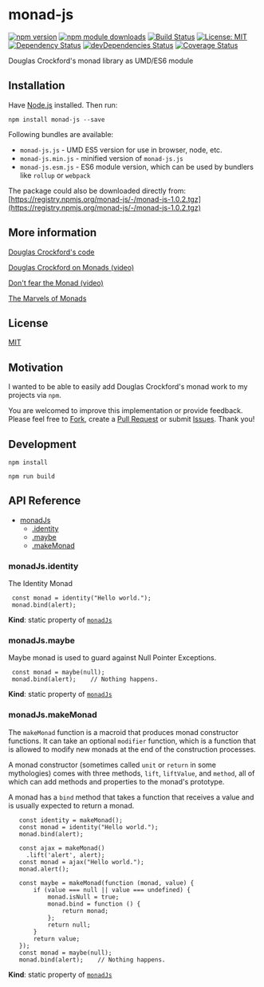 # monad-js

[![npm version](https://badge.fury.io/js/monad-js.svg)](https://badge.fury.io/js/monad-js)
[![npm module downloads](http://img.shields.io/npm/dt/monad-js.svg)](https://www.npmjs.org/package/monad-js)
[![Build Status](https://travis-ci.org/borota/monad-js.svg?branch=master)](https://travis-ci.org/borota/monad-js)
[![License: MIT](https://img.shields.io/badge/License-MIT-yellow.svg)](https://github.com/borota/monad-js/blob/master/LICENSE)
[![Dependency Status](https://david-dm.org/borota/monad-js.svg)](https://david-dm.org/borota/monad-js)
[![devDependencies Status](https://david-dm.org/borota/monad-js/dev-status.svg)](https://david-dm.org/borota/monad-js?type=dev)
[![Coverage Status](https://coveralls.io/repos/github/borota/monad-js/badge.svg?branch=master)](https://coveralls.io/github/borota/monad-js?branch=master)

Douglas Crockford's monad library as UMD/ES6 module

## Installation

Have [Node.js](https://nodejs.org) installed. Then run:
```
npm install monad-js --save
```

Following bundles are available:
* `monad-js.js` - UMD ES5 version for use in browser, node, etc.
* `monad-js.min.js` - minified version of `monad-js.js`
* `monad-js.esm.js` - ES6 module version, which can be used by bundlers like
`rollup` or `webpack`

The package could also be downloaded directly from:
[https://registry.npmjs.org/monad-js/-/monad-js-1.0.2.tgz](https://registry.npmjs.org/monad-js/-/monad-js-1.0.2.tgz)

## More information

[Douglas Crockford's code](https://github.com/douglascrockford/monad)

[Douglas Crockford on Monads (video)](https://www.youtube.com/watch?v=dkZFtimgAcM)

[Don't fear the Monad (video)](https://www.youtube.com/watch?v=ZhuHCtR3xq8)

[The Marvels of Monads](https://blogs.msdn.microsoft.com/wesdyer/2008/01/10/the-marvels-of-monads/)

## License

[MIT](https://github.com/borota/monad-js/blob/master/LICENSE)

## Motivation

I wanted to be able to easily add Douglas Crockford's monad work to my projects
via `npm`.

You are welcomed to improve this implementation or provide feedback. Please
feel free to [Fork](https://help.github.com/articles/fork-a-repo/), create a
[Pull Request](https://help.github.com/articles/about-pull-requests/) or
submit [Issues](https://github.com/borota/monad-js/issues).
Thank you!

## Development

```
npm install
```
```
npm run build
```

## API Reference

* [monadJs](#module_monadJs)
    * [.identity](#module_monadJs.identity)
    * [.maybe](#module_monadJs.maybe)
    * [.makeMonad](#module_monadJs.makeMonad)

<a name="module_monadJs.identity"></a>

### monadJs.identity
The Identity Monad
```
 const monad = identity("Hello world.");
 monad.bind(alert);
```

**Kind**: static property of [<code>monadJs</code>](#module_monadJs)  
<a name="module_monadJs.maybe"></a>

### monadJs.maybe
Maybe monad is used to guard against Null Pointer Exceptions.
```
 const monad = maybe(null);
 monad.bind(alert);    // Nothing happens.
```

**Kind**: static property of [<code>monadJs</code>](#module_monadJs)  
<a name="module_monadJs.makeMonad"></a>

### monadJs.makeMonad
The `makeMonad` function is a macroid that produces monad constructor
functions. It can take an optional `modifier` function, which is a function
that is allowed to modify new monads at the end of the construction processes.

A monad constructor (sometimes called `unit` or `return` in some mythologies)
comes with three methods, `lift`, `liftValue`, and `method`, all of which can
add methods and properties to the monad's prototype.

A monad has a `bind` method that takes a function that receives a value and
is usually expected to return a monad.
```
   const identity = makeMonad();
   const monad = identity("Hello world.");
   monad.bind(alert);

   const ajax = makeMonad()
     .lift('alert', alert);
   const monad = ajax("Hello world.");
   monad.alert();

   const maybe = makeMonad(function (monad, value) {
       if (value === null || value === undefined) {
           monad.isNull = true;
           monad.bind = function () {
               return monad;
           };
           return null;
       }
       return value;
   });
   const monad = maybe(null);
   monad.bind(alert);    // Nothing happens.
```

**Kind**: static property of [<code>monadJs</code>](#module_monadJs)  
